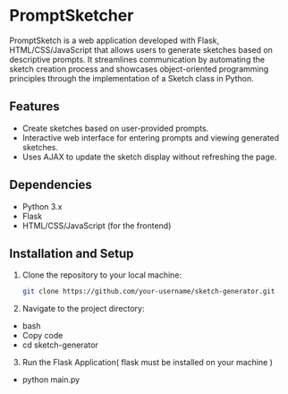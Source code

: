 # PromptSketcher
PromptSketch is a web application developed with Flask, HTML/CSS/JavaScript that allows users to generate sketches based on descriptive prompts. It streamlines communication by automating the sketch creation process and showcases object-oriented programming principles through the implementation of a Sketch class in Python.

## Features

- Create sketches based on user-provided prompts.
- Interactive web interface for entering prompts and viewing generated sketches.
- Uses AJAX to update the sketch display without refreshing the page.

## Dependencies

- Python 3.x
- Flask
- HTML/CSS/JavaScript (for the frontend)

## Installation and Setup

1. Clone the repository to your local machine:

   ```bash
   git clone https://github.com/your-username/sketch-generator.git

2. Navigate to the project directory:

- bash
- Copy code
- cd sketch-generator

3. Run the Flask Application( flask must be installed on your machine )
- python main.py

